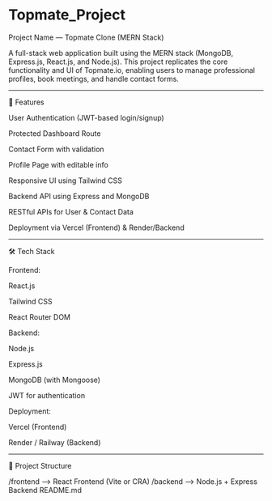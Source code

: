 # Topmate_Project
Project Name — Topmate Clone (MERN Stack)

A full-stack web application built using the MERN stack (MongoDB, Express.js, React.js, and Node.js). This project replicates the core functionality and UI of Topmate.io, enabling users to manage professional profiles, book meetings, and handle contact forms.


---

📌 Features

User Authentication (JWT-based login/signup)

Protected Dashboard Route

Contact Form with validation

Profile Page with editable info

Responsive UI using Tailwind CSS

Backend API using Express and MongoDB

RESTful APIs for User & Contact Data

Deployment via Vercel (Frontend) & Render/Backend



---

🛠️ Tech Stack

Frontend:

React.js

Tailwind CSS

React Router DOM


Backend:

Node.js

Express.js

MongoDB (with Mongoose)

JWT for authentication


Deployment:

Vercel (Frontend)

Render / Railway (Backend)



---

📁 Project Structure

/frontend      --> React Frontend (Vite or CRA)
/backend      --> Node.js + Express Backend
README.md